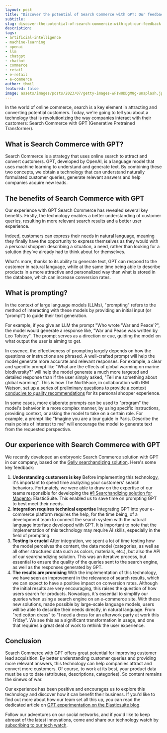 ```yaml
---
layout: post
title: "Discover the potential of Search Commerce with GPT: Our feedback"
subtitle:
slug: discover-the-potential-of-search-commercie-with-gpt-our-feedback
description:
tags:
- artificial-intelligence
- machine-learning
- openai
- llm
- chatgpt
- chatbot
- commerce
- retail
- e-retail
- e-commerce
author: thmil
featured: false
image: assets/images/posts/2023/07/getty-images-wFIwUDDgM8g-unsplash.jpg
---
```

In the world of online commerce, search is a key element in attracting and converting potential customers. Today, we're going to tell you about a technology that is revolutionizing the way companies interact with their customers: Search Commerce with GPT (Generative Pretrained Transformer).

## What is Search Commerce with GPT?

Search Commerce is a strategy that uses online search to attract and convert customers. GPT, developed by OpenAI, is a language model that uses machine learning to understand and generate text. By combining these two concepts, we obtain a technology that can understand naturally formulated customer queries, generate relevant answers and help companies acquire new leads.

## The benefits of Search Commerce with GPT

Our experience with GPT Search Commerce has revealed several key benefits. Firstly, the technology enables a better understanding of customer queries, resulting in more relevant search results and a better user experience.

Indeed, customers can express their needs in natural language, meaning they finally have the opportunity to express themselves as they would with a personal shopper: describing a situation, a need, rather than looking for a solution they've already had to think about for themselves.

What's more, thanks to its ability to generate text, GPT can respond to the customer in natural language, while at the same time being able to describe products in a more attractive and personalized way than what is stored in the database, which can increase conversion rates.

## What is prompting?

In the context of large language models (LLMs), "prompting" refers to the method of interacting with these models by providing an initial input (or "prompt") to guide their text generation.

For example, if you give an LLM the prompt "Who wrote 'War and Peace'?", the model would generate a response like, "War and Peace was written by Leo Tolstoy". The prompt serves as a direction or cue, guiding the model on what output the user is aiming to get.

In essence, the effectiveness of prompting largely depends on how the questions or instructions are phrased. A well-crafted prompt will help the model generate more accurate and relevant responses. For example, a clear and specific prompt like "What are the effects of global warming on marine biodiversity?" will help the model generate a much more targeted and detailed response than if the user simply asked, "Tell me something about global warming". This is how The NorthFace, in collaboration with IBM Watson, [set up a series of preliminary questions to provide a context conducive to quality recommendations](https://medium.com/buzzrobot/how-the-north-face-is-using-artificial-intelligence-to-close-the-gap-between-the-in-store-and-bea464ae0293#:~:text=The%20artificial%20intelligence,read%20this%20post.) for its personal shopper experience.

In some cases, more elaborate prompts can be used to "program" the model's behavior in a more complex manner, by using specific instructions, providing context, or asking the model to take on a certain role. For example, a prompt like "Imagine you are a tour guide in Paris. Describe the main points of interest to me" will encourage the model to generate text from the requested perspective.

## Our experience with Search Commerce with GPT

We recently developed an embryonic Search Commerce solution with GPT in our company, based on the [Gally searchandizing solution](https://elasticsuite.io/gally/). Here's some key feedback:

1. **Understanding customers is key**
Before implementing this technology, it's important to spend time analyzing your customers' search behaviors. Fortunately, we were able to draw on the expertise of our teams responsible for developing the [#1 Searchandizing solution for Magento](https://elasticsuite.io/): ElasticSuite. This enabled us to save time on prompting GPT to best meet their needs.
2. **Integration requires technical expertise**
Integrating GPT into your e-commerce platform requires the help, for the time being, of a development team to connect the search system with the natural language interface developed with GPT. It is important to note that the implementation of this technology may require AI skills, especially in the field of prompting.
3. **Testing is crucial**
After integration, we spent a lot of time testing how the model perceives the content, the data model (categories, as well as all other structured data such as colors, materials, etc.), but also the API of our searchandizing solution. This was an iterative process, but essential to ensure the quality of the queries sent to the search engine, as well as the responses generated by GPT.
4. **The results are promising**
With the implementation of this technology, we have seen an improvement in the relevance of search results, which we can expect to have a positive impact on conversion rates. Although the initial results are very encouraging, this raises the question of how users search for products. Nowadays, it's essential to simplify our queries when using a search engine on an e-commerce site. With these new solutions, made possible by large-scale language models, users will be able to describe their needs directly, in natural language. From "red cotton dress" to "I need a dress for an afterwork party at work this Friday". We see this as a significant transformation in usage, and one that requires a great deal of work to rethink the user experience.

## Conclusion

Search Commerce with GPT offers great potential for improving customer lead acquisition. By better understanding customer queries and providing more relevant answers, this technology can help companies attract and convert more customers. Of course, to work at its best, your product data must be up to date (attributes, descriptions, categories). So content remains the sinews of war.

Our experience has been positive and encourages us to explore this technology and discover how it can benefit their business. If you'd like to find out more about how our team set all this up, you can read the dedicated article on [GPT experimentation on the Elasticsuite blog](https://elasticsuite.io/2023/06/12/how-gally-gpt-our-ia-powered-module-was-born/).

Follow our adventures on our social networks, and if you'd like to keep abreast of the latest innovations, come and share our technology watch by [subscribing to our tech watch](https://smile-1.eo.page/w1xpf).


